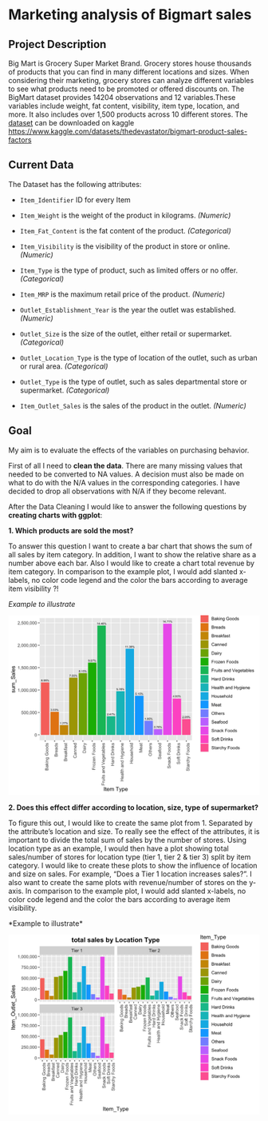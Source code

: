 # Marketing analysis of Bigmart sales

## Project Description

Big Mart is Grocery Super Market Brand. Grocery stores house thousands
of products that you can find in many different locations and sizes.
When considering their marketing, grocery stores can analyze different
variables to see what products need to be promoted or offered discounts
on. The BigMart dataset provides 14204 observations and 12
variables.These variables include weight, fat content, visibility, item
type, location, and more. It also includes over 1,500 products across 10
different stores. The [dataset](data.csv) can be downloaded on kaggle
<https://www.kaggle.com/datasets/thedevastator/bigmart-product-sales-factors>

## Current Data

The Dataset has the following attributes:
<p>

-   `Item_Identifier` ID for every Item
    <p>
-   `Item_Weight` is the weight of the product in kilograms. *(Numeric)*
    <p>
-   `Item_Fat_Content` is the fat content of the product.
    *(Categorical)*
    <p>
-   `Item_Visibility` is the visibility of the product in store or
    online. *(Numeric)*
    <p>
-   `Item_Type` is the type of product, such as limited offers or no
    offer. *(Categorical)*
    <p>
-   `Item_MRP` is the maximum retail price of the product. *(Numeric)*
    <p>
-   `Outlet_Establishment_Year` is the year the outlet was established.
    *(Numeric)*
    <p>
-   `Outlet_Size` is the size of the outlet, either retail or
    supermarket. *(Categorical)*
    <p>
-   `Outlet_Location_Type` is the type of location of the outlet, such
    as urban or rural area. *(Categorical)*
    <p>
-   `Outlet_Type` is the type of outlet, such as sales departmental
    store or supermarket. *(Categorical)*
    <p>
-   `Item_Outlet_Sales` is the sales of the product in the outlet.
    *(Numeric)*
    <p>

## Goal

My aim is to evaluate the effects of the variables on purchasing
behavior.

First of all I need to **clean the data**. There are many missing values
that needed to be converted to NA values. A decision must also be made
on what to do with the N/A values in the corresponding categories. I
have decided to drop all observations with N/A if they become relevant.

After the Data Cleaning I would like to answer the following questions
by **creating charts with ggplot**:

**1. Which products are sold the most?**

To answer this question I want to create a bar chart that shows the sum
of all sales by item category. In addition, I want to show the relative
share as a number above each bar. Also I would like to create a chart
total revenue by item category. In comparison to the example plot, I
would add slanted x-labels, no color code legend and the color the bars
according to average item visibility ?!

*Example to illustrate*
<p>

![](Example.png)

**2. Does this effect differ according to location, size, type of
supermarket?**

To figure this out, I would like to create the same plot from 1.
Separated by the attribute’s location and size. To really see the effect
of the attributes, it is important to divide the total sum of sales by
the number of stores. Using location type as an example, I would then
have a plot showing total sales/number of stores for location type (tier
1, tier 2 & tier 3) split by item category. I would like to create these
plots to show the influence of location and size on sales. For example,
“Does a Tier 1 location increases sales?”. I also want to create the
same plots with revenue/number of stores on the y-axis. In comparison to
the example plot, I would add slanted x-labels, no color code legend and
the color the bars according to average item visibility.
<p>
*Example to illustrate*
<p>

![](Sales_by_Location.png)
